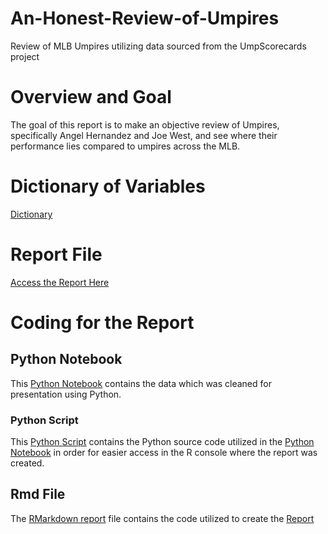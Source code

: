 # An-Honest-Review-of-Umpires
Review of MLB Umpires utilizing data sourced from the UmpScorecards project

# Overview and Goal

The goal of this report is to make an objective review of Umpires, specifically Angel Hernandez and Joe West, and see where their performance lies compared to umpires across the MLB. 

# Dictionary of Variables

[Dictionary](project_files/dictionary.md)

# Report File

[Access the Report Here](Report.pdf)

# Coding for the Report

## Python Notebook

This [Python Notebook](project_files/report.ipynb) contains the data which was cleaned for presentation using Python.

### Python Script

This [Python Script](report.py) contains the Python source code utilized in the [Python Notebook](project_files/report.ipynb) in order for easier access in the R console where the report was created.

## Rmd File

The [RMarkdown report](Report.Rmd) file contains the code utilized to create the [Report](Report.pdf)
